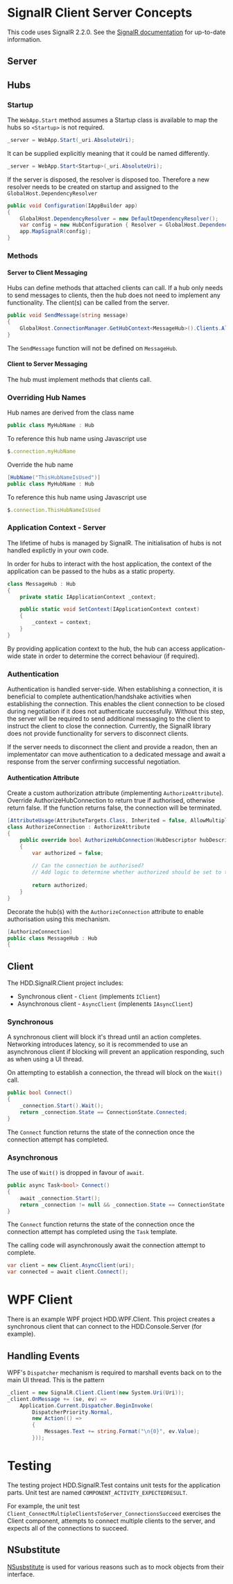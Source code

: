 # SignalR Client Server Concepts

This code uses SignalR 2.2.0. See the [SignalR documentation](http://www.asp.net/signalr) for up-to-date information.

## Server

## Hubs

### Startup

The `WebApp.Start` method assumes a Startup class is available to map the hubs so `<Startup>` is not required.

```c#
_server = WebApp.Start(_uri.AbsoluteUri);
```

It can be supplied explicitly meaning that it could be named differently.

```c#
_server = WebApp.Start<Startup>(_uri.AbsoluteUri);
```

If the server is disposed, the resolver is disposed too. Therefore a new resolver needs to be created on startup and assigned to the `GlobalHost.DependencyResolver`

```c#
public void Configuration(IAppBuilder app)
{
    GlobalHost.DependencyResolver = new DefaultDependencyResolver();
    var config = new HubConfiguration { Resolver = GlobalHost.DependencyResolver };
    app.MapSignalR(config);
}
```

### Methods

#### Server to Client Messaging

Hubs can define methods that attached clients can call. If a hub only needs to send messages to clients, then the hub does not need to implement any functionality. The client(s) can be called from the server.

```c#
public void SendMessage(string message)
{
    GlobalHost.ConnectionManager.GetHubContext<MessageHub>().Clients.All.SendMessage(message);
}
```

The `SendMessage` function will not be defined on `MessageHub`.

#### Client to Server Messaging

The hub must implement methods that clients call.

### Overriding Hub Names

Hub names are derived from the class name

```c#
public class MyHubName : Hub
```
To reference this hub name using Javascript use

```javascript
$.connection.myHubName
```

Override the hub name

```c#
[HubName("ThisHubNameIsUsed")]
public class MyHubName : Hub
```

To reference this hub name using Javascript use

```javascript
$.connection.ThisHubNameIsUsed
```

### Application Context - Server

The lifetime of hubs is managed by SignalR. The initialisation of hubs is not handled explictly in your own code.

In order for hubs to interact with the host application, the context of the application can be passed to the hubs as a static property.

```c#
class MessageHub : Hub
{
    private static IApplicationContext _context;

    public static void SetContext(IApplicationContext context)
    {
        _context = context;
    }
}
```

By providing application context to the hub, the hub can access application-wide state in order to determine the correct behaviour (if required).

### Authentication

Authentication is handled server-side. When establishing a connection, it is beneficial to complete authentication/handshake activities when establishing the connection. This enables the client connection to be closed during negotiation if it does not authenticate successfully. Without this step, the server will be required to send additional messaging to the client to instruct the client to close the connection. Currently, the SignalR library does not provide functionality for servers to disconnect clients.

If the server needs to disconnect the client and provide a readon, then an implementator can move authentication to a dedicated message and await a response from the server confirming successful negotiation.

#### Authentication Attribute

Create a custom authorization attribute (implementing `AuthorizeAttribute`). Override AuthorizeHubConnection to return true if authorised, otherwise return false. If the function returns false, the connection will be terminated.

```c#
[AttributeUsage(AttributeTargets.Class, Inherited = false, AllowMultiple = false)]
class AuthorizeConnection : AuthorizeAttribute
{
    public override bool AuthorizeHubConnection(HubDescriptor hubDescriptor, IRequest request)
    {
    	var authorized = false;
    	
    	// Can the connection be authorised?
    	// Add logic to determine whether authorized should be set to true
    	
    	return authorized;
    }
}
```

Decorate the hub(s) with the `AuthorizeConnection` attribute to enable authorisation using this mechanism.

```c#
[AuthorizeConnection]
public class MessageHub : Hub
{
```

## Client

The HDD.SignalR.Client project includes:
* Synchronous client - `Client` (implements `IClient`)
* Asynchronous client - `AsyncClient` (implenents `IAsyncClient`)

### Synchronous

A synchronous client will block it's thread until an action completes. Networking introduces latency, so it is recommended to use an asynchronous client if blocking will prevent an application responding, such as when using a UI thread.

On attempting to establish a connection, the thread will block on the `Wait()` call.

```c#
public bool Connect()
{
    _connection.Start().Wait();
    return _connection.State == ConnectionState.Connected;
}
```

The `Connect` function returns the state of the connection once the connection attempt has completed.

### Asynchronous

The use of `Wait()` is dropped in favour of `await`.

```c#
public async Task<bool> Connect()
{
    await _connection.Start();
    return _connection != null && _connection.State == ConnectionState.Connected;
}
```

The `Connect` function returns the state of the connection once the connection attempt has completed using the `Task` template.

The calling code will asynchronously await the connection attempt to complete.

```c#
var client = new Client.AsyncClient(uri);
var connected = await client.Connect();
```

# WPF Client

There is an example WPF project HDD.WPF.Client. This project creates a synchronous client that can connect to the HDD.Console.Server (for example).

## Handling Events

WPF's `Dispatcher` mechanism is required to marshall events back on to the main UI thread. This is the pattern

```c#
_client = new SignalR.Client.Client(new System.Uri(Uri));
_client.OnMessage += (se, ev) =>
    Application.Current.Dispatcher.BeginInvoke(
        DispatcherPriority.Normal,
        new Action(() =>
        {
            Messages.Text += string.Format("\n{0}", ev.Value);
        }));
```

# Testing

The testing project HDD.SignalR.Test contains unit tests for the application parts. Unit test are named `COMPONENT_ACTIVITY_EXPECTEDRESULT`.

For example, the unit test `Client_ConnectMultipleClientsToServer_ConnectionsSucceed` exercises the Client component, attempts to connect multiple clients to the server, and expects all of the connections to succeed.

## NSubstitute

[NSusbstitute](http://nsubstitute.github.io/) is used for various reasons such as to mock objects from their interface.